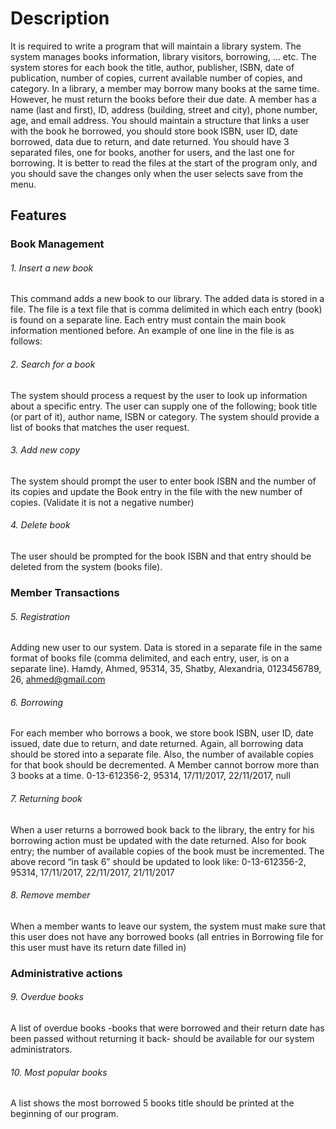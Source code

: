 # Description

It is required to write a program that will maintain a library system. The system manages 
books information, library visitors, borrowing, ... etc.
The system stores for each book the title, author, publisher, ISBN, date of publication,
number of copies, current available number of copies, and category.
In a library, a member may borrow many books at the same time. However, he must
return the books before their due date. A member has a name (last and first), ID, address
(building, street and city), phone number, age, and email address.
You should maintain a structure that links a user with the book he borrowed, you should
store book ISBN, user ID, date borrowed, data due to return, and date returned.
You should have 3 separated files, one for books, another for users, and the last one for
borrowing. It is better to read the files at the start of the program only, and you should
save the changes only when the user selects save from the menu.

## Features 

### Book Management

###### 1. Insert a new book

This command adds a new book to our library. The added data is stored in a file. The
file is a text file that is comma delimited in which each entry (book) is found on a
separate line. Each entry must contain the main book information mentioned before. An
example of one line in the file is as follows:

###### 2. Search for a book

The system should process a request by the user to look up information about a
specific entry. The user can supply one of the following; book title (or part of it), author
name, ISBN or category. The system should provide a list of books that matches the user
request.

###### 3. Add new copy

The system should prompt the user to enter book ISBN and the number of its copies
and update the Book entry in the file with the new number of copies. (Validate it is not a
negative number)

###### 4. Delete book

The user should be prompted for the book ISBN and that entry should be deleted from
the system (books file).

### Member Transactions

###### 5. Registration

Adding new user to our system. Data is stored in a separate file in the same format of
books file (comma delimited, and each entry, user, is on a separate line).
Hamdy, Ahmed, 95314, 35, Shatby, Alexandria, 0123456789, 26, ahmed@gmail.com

###### 6. Borrowing

For each member who borrows a book, we store book ISBN, user ID, date issued, date
due to return, and date returned. Again, all borrowing data should be stored into a
separate file. Also, the number of available copies for that book should be decremented.
A Member cannot borrow more than 3 books at a time.
0-13-612356-2, 95314, 17/11/2017, 22/11/2017, null

###### 7. Returning book

When a user returns a borrowed book back to the library, the entry for his borrowing
action must be updated with the date returned. Also for book entry; the number of
available copies of the book must be incremented.
The above record “in task 6” should be updated to look like:
0-13-612356-2, 95314, 17/11/2017, 22/11/2017, 21/11/2017

###### 8. Remove member

When a member wants to leave our system, the system must make sure that this user
does not have any borrowed books (all entries in Borrowing file for this user must have
its return date filled in)

### Administrative actions

###### 9. Overdue books

A list of overdue books -books that were borrowed and their return date has been
passed without returning it back- should be available for our system administrators.

###### 10. Most popular books

A list shows the most borrowed 5 books title should be printed at the beginning of our
program.
